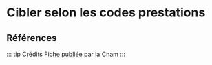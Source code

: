 # Cibler selon les codes prestations
<!-- SPDX-License-Identifier: MPL-2.0 -->

## Références

::: tip Crédits
[Fiche publiée](../files/Cnam/2019-10_Cnam_Programmes-SAS-Nature-Prestation_MPL-2.0.doc) par la Cnam
:::
